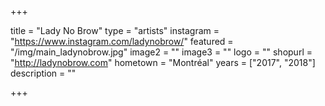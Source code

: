 +++

title = "Lady No Brow"
type = "artists"
instagram = "https://www.instagram.com/ladynobrow/"
featured = "/img/main_ladynobrow.jpg"
image2 = ""
image3 = ""
logo = ""
shopurl = "http://ladynobrow.com"
hometown = "Montréal"
years = ["2017", "2018"]
description = ""

+++

